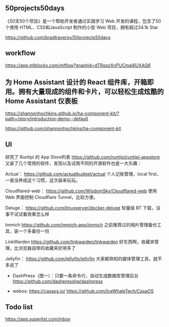 
## 50projects50days
《50天50个项目》是一个帮助开发者通过实践学习 Web 开发的课程，包含了50个使用 HTML、CSS和JavaScript 制作的小型 Web 项目，拥有超过34.1k Star

https://github.com/bradtraversy/50projects50days

## workflow
https://app.mlblocks.com/mlflow?graphid=dTRspzXnPUCmai6UXAQ6


## 为 Home Assistant 设计的 React 组件库，开箱即用。拥有大量现成的组件和卡片，可以轻松生成炫酷的 Home Assistant 仪表板
https://shannonhochkins.github.io/ha-component-kit/?path=/story/introduction-demo--default

https://github.com/shannonhochkins/ha-component-kit

## UI
研究了 Runtipi 的 App Store列表
https://github.com/runtipi/runtipi-appstore
又装了几个常用的软件，发现以及试用不同的开源软件也是一大乐趣：

Actual：
https://github.com/actualbudget/actual
个人记账管理，local first，一直没养成这个习惯，这次装来玩玩。

Cloudflared-web：
https://github.com/WisdomSky/Cloudflared-web
使用 Web 界面控制 Cloudflare Tunnel，比较方便。

Deluge：
https://github.com/linuxserver/docker-deluge
轻量级 BT 下载，没事干试试看效果怎么样

Immich
https://github.com/immich-app/immich
之前推荐过的相片管理备份工具，装一个多备份一份

LinkWarden
https://github.com/linkwarden/linkwarden
好东西啊，收藏夹管理，比浏览器自带的收藏夹好用多了

Jellyfin：
https://github.com/jellyfin/jellyfin
大家都熟知的媒体管理工具，就不多说了



- DashPress（图一）：只要一条命令行，自动生成数据库管理后台 
https://github.com/dashpresshq/dashpress

- webos: https://casaos.io/
				 https://github.com/IceWhaleTech/CasaOS



## Todo list
https://app.superlist.com/inbox